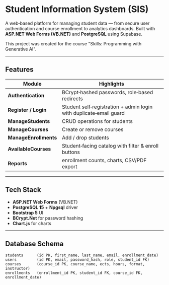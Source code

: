 # Student Information System (SIS)

A web‑based platform for managing student data — from secure user authentication and course enrollment to analytics dashboards. Built with **ASP.NET Web Forms (VB.NET)** and **PostgreSQL** using Supabase.

This project was created for the course "Skills: Programming with Generative AI".

---

## Features

| Module                | Highlights                                                              |
| --------------------- | ----------------------------------------------------------------------- |
| **Authentication**    | BCrypt‑hashed passwords, role‑based redirects                           |
| **Register / Login**  | Student self‑registration + admin login with duplicate‑email guard      |
| **ManageStudents**    | CRUD operations for students                                            |
| **ManageCourses**     | Create or remove courses                                                |
| **ManageEnrollments** | Add / drop students                                                     |
| **AvailableCourses**  | Student‑facing catalog with filter & enroll buttons                     |
| **Reports**           | enrollment counts, charts, CSV/PDF export                               |

---

## Tech Stack

* **ASP.NET Web Forms** (VB.NET)
* **PostgreSQL 15** + **Npgsql** driver
* **Bootstrap 5** UI
* **BCrypt.Net** for password hashing
* **Chart.js** for charts 






---

## Database Schema

```
students      (id PK, first_name, last_name, email, enrollment_date)
users         (id PK, email, password_hash, role, student_id FK)
courses       (course_id PK, course_name, ects, hours, format, instructor)
enrollments   (enrollment_id PK, student_id FK, course_id FK, enrollment_date)
```


